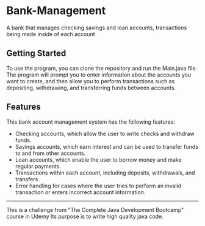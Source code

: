 Bank-Management
==================
A bank that manages checking savings and loan accounts, transactions being made inside of each account 

Getting Started
------------------
To use the program, you can clone the repository and run the Main.java file. The program will prompt you to enter information about the accounts you want to create, and then allow you to perform transactions such as depositing, withdrawing, and transferring funds between accounts.

Features
----------------
This bank account management system has the following features:
- Checking accounts, which allow the user to write checks and withdraw funds.
- Savings accounts, which earn interest and can be used to transfer funds to and from other accounts.
- Loan accounts, which enable the user to borrow money and make regular payments.
- Transactions within each account, including deposits, withdrawals, and transfers.
- Error handling for cases where the user tries to perform an invalid transaction or enters incorrect account information.

------
This is a challenge from "The Complete Java Development Bootcamp" course in Udemy Its purpose is to write high quality java code.

